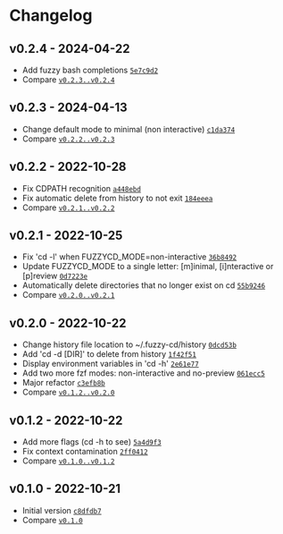 Changelog
========================================

v0.2.4 - 2024-04-22
----------------------------------------

- Add fuzzy bash completions [`5e7c9d2`](https://github.com/DannyBen/fuzzycd/commit/5e7c9d2)
- Compare [`v0.2.3..v0.2.4`](https://github.com/dannyben/fuzzycd/compare/v0.2.3..v0.2.4)


v0.2.3 - 2024-04-13
----------------------------------------

- Change default mode to minimal (non interactive) [`c1da374`](https://github.com/DannyBen/fuzzycd/commit/c1da374)
- Compare [`v0.2.2..v0.2.3`](https://github.com/dannyben/fuzzycd/compare/v0.2.2..v0.2.3)


v0.2.2 - 2022-10-28
----------------------------------------

- Fix CDPATH recognition [`a448ebd`](https://github.com/DannyBen/fuzzycd/commit/a448ebd)
- Fix automatic delete from history to not exit [`184eeea`](https://github.com/DannyBen/fuzzycd/commit/184eeea)
- Compare [`v0.2.1..v0.2.2`](https://github.com/dannyben/fuzzycd/compare/v0.2.1..v0.2.2)


v0.2.1 - 2022-10-25
----------------------------------------

- Fix 'cd -l' when FUZZYCD_MODE=non-interactive [`36b8492`](https://github.com/DannyBen/fuzzycd/commit/36b8492)
- Update FUZZYCD_MODE to a single letter: [m]inimal, [i]nteractive or [p]review [`0d7223e`](https://github.com/DannyBen/fuzzycd/commit/0d7223e)
- Automatically delete directories that no longer exist on cd [`55b9246`](https://github.com/DannyBen/fuzzycd/commit/55b9246)
- Compare [`v0.2.0..v0.2.1`](https://github.com/dannyben/fuzzycd/compare/v0.2.0..v0.2.1)


v0.2.0 - 2022-10-22
----------------------------------------

- Change history file location to ~/.fuzzy-cd/history [`0dcd53b`](https://github.com/DannyBen/fuzzycd/commit/0dcd53b)
- Add 'cd -d [DIR]' to delete from history [`1f42f51`](https://github.com/DannyBen/fuzzycd/commit/1f42f51)
- Display environment variables in 'cd -h' [`2e61e77`](https://github.com/DannyBen/fuzzycd/commit/2e61e77)
- Add two more fzf modes: non-interactive and no-preview [`061ecc5`](https://github.com/DannyBen/fuzzycd/commit/061ecc5)
- Major refactor [`c3efb8b`](https://github.com/DannyBen/fuzzycd/commit/c3efb8b)
- Compare [`v0.1.2..v0.2.0`](https://github.com/dannyben/fuzzycd/compare/v0.1.2..v0.2.0)


v0.1.2 - 2022-10-22
----------------------------------------

- Add more flags (cd -h to see) [`5a4d9f3`](https://github.com/DannyBen/fuzzycd/commit/5a4d9f3)
- Fix context contamination [`2ff0412`](https://github.com/DannyBen/fuzzycd/commit/2ff0412)
- Compare [`v0.1.0..v0.1.2`](https://github.com/dannyben/fuzzycd/compare/v0.1.0..v0.1.2)


v0.1.0 - 2022-10-21
----------------------------------------

- Initial version [`c8dfdb7`](https://github.com/DannyBen/fuzzycd/commit/c8dfdb7)
- Compare [`v0.1.0`](https://github.com/dannyben/fuzzycd/compare/v0.1.0)


